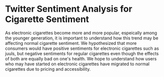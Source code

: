 # Twitter Sentiment Analysis for Cigarette Sentiment 

As electronic cigarettes become more and more popular, espeically among the younger generation, it is important to understand how this trend may be affecting normal cigarette sentiment. We hypothesized that more consumers would have positive sentiments for electronic cigarettes such as juuls, but negative sentiments for regular cigarettes even though the effects of both are equally bad on one's health. We hope to understand how users who may have started on electronic cigarettes have migrated to normal cigarettes due to pricing and accessibility. 
